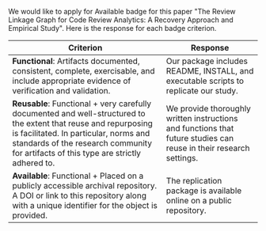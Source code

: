 We would like to apply for Available badge for this paper "The Review Linkage Graph for Code Review Analytics: A Recovery Approach and Empirical Study". Here is the response for each badge criterion.

| Criterion  | Response | 
| ------ | ------ |
| **Functional**: Artifacts documented, consistent, complete, exercisable, and include appropriate evidence of verification and validation. | Our package includes README, INSTALL, and executable scripts to replicate our study.  |
| **Reusable**: Functional + very carefully documented and well-structured to the extent that reuse and repurposing is facilitated. In particular, norms and standards of the research community for artifacts of this type are strictly adhered to. | We provide thoroughly written instructions and functions that future studies can reuse in their research settings. |
| **Available**: Functional + Placed on a publicly accessible archival repository. A DOI or link to this repository along with a unique identifier for the object is provided. | The replication package is available online on a public repository.|
